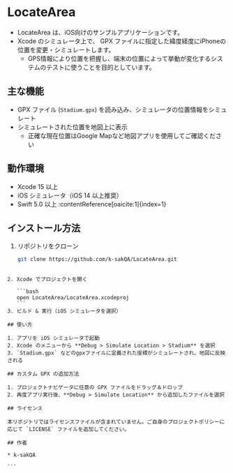# LocateArea
- LocateArea は、iOS向けのサンプルアプリケーションです。
- Xcode のシミュレータ上で、 GPX ファイルに指定した緯度経度にiPhoneの位置を変更・シミュレートします。
  - GPS情報により位置を把握し、端末の位置によって挙動が変化するシステムのテストに使うことを目的としています。

## 主な機能
- GPX ファイル (`Stadium.gpx`) を読み込み、シミュレータの位置情報をシミュレート
- シミュレートされた位置を地図上に表示
  - 正確な現在位置はGoogle Mapなど地図アプリを使用してご確認ください

## 動作環境

- Xcode 15 以上
- iOS シミュレータ（iOS 14 以上推奨）
- Swift 5.0 以上 :contentReference[oaicite:1]{index=1}

## インストール方法

1. リポジトリをクローン  
   ```bash
   git clone https://github.com/k-sakQA/LocateArea.git
````

2. Xcode でプロジェクトを開く

   ```bash
   open LocateArea/LocateArea.xcodeproj
   ```
3. ビルド & 実行（iOS シミュレータを選択）

## 使い方

1. アプリを iOS シミュレータで起動
2. Xcode のメニューから **Debug > Simulate Location > Stadium** を選択
3. `Stadium.gpx` などのgpxファイルに定義された座標がシミュレートされ、地図に反映される

## カスタム GPX の追加方法

1. プロジェクトナビゲータに任意の GPX ファイルをドラッグ＆ドロップ
2. 再度アプリ実行後、**Debug > Simulate Location** から追加したファイルを選択

## ライセンス

本リポジトリではライセンスファイルが含まれていません。ご自身のプロジェクトポリシーに応じて `LICENSE` ファイルを追加してください。

## 作者

* k-sakQA

```
